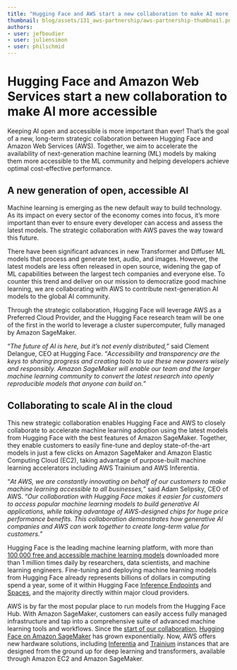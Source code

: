 ```yaml
---
title: "Hugging Face and AWS start a new collaboration to make AI more accessible" 
thumbnail: blog/assets/131_aws-partnership/aws-partnership-thumbnail.png
authors:
- user: jefboudier
- user: juliensimon
- user: philschmid
---
```


# Hugging Face and Amazon Web Services start a new collaboration to make AI more accessible

<!-- {blog_metadata} -->
<!-- {authors} -->

Keeping AI open and accessible is more important than ever! That’s the goal of a new, long-term strategic collaboration between Hugging Face and Amazon Web Services (AWS). Together, we aim to accelerate the availability of next-generation machine learning (ML) models by making them more accessible to the ML community and helping developers achieve optimal cost-effective performance.

## A new generation of open, accessible AI 

Machine learning is emerging as the new default way to build technology. As its impact on every sector of the economy comes into focus, it’s more important than ever to ensure every developer can access and assess the latest models. The strategic collaboration with AWS paves the way toward this future. 

There have been significant advances in new Transformer and Diffuser ML models that process and generate text, audio, and images. However, the latest models are less often released in open source, widening the gap of ML capabilities between the largest tech companies and everyone else. To counter this trend and deliver on our mission to democratize good machine learning, we are collaborating with AWS to contribute next-generation AI models to the global AI community.

Through the strategic collaboration, Hugging Face will leverage AWS as a Preferred Cloud Provider, and the Hugging Face research team will be one of the first in the world to leverage a cluster supercomputer, fully managed by Amazon SageMaker.

“_The future of AI is here, but it’s not evenly distributed,_” said Clement Delangue, CEO at Hugging Face. “_Accessibility and transparency are the keys to sharing progress and creating tools to use these new powers wisely and responsibly. Amazon SageMaker will enable our team and the larger machine learning community to convert the latest research into openly reproducible models that anyone can build on._”

## Collaborating to scale AI in the cloud

This new strategic collaboration enables Hugging Face and AWS to closely collaborate to accelerate machine learning adoption using the latest models from Hugging Face with the best features of Amazon SageMaker. Together, they enable customers to easily fine-tune and deploy state-of-the-art models in just a few clicks on Amazon SageMaker and Amazon Elastic Computing Cloud (EC2), taking advantage of purpose-built machine learning accelerators including AWS Trainium and AWS Inferentia. 

“_At AWS, we are constantly innovating on behalf of our customers to make machine learning accessible to all businesses,_” said Adam Selipsky, CEO of AWS. “_Our collaboration with Hugging Face makes it easier for customers to access popular machine learning models to build generative AI applications, while taking advantage of AWS-designed chips for huge price performance benefits. This collaboration demonstrates how generative AI companies and AWS can work together to create long-term value for customers._” 

Hugging Face is the leading machine learning platform, with more than [100,000 free and accessible machine learning models](https://huggingface.co/models) downloaded more than 1 million times daily by researchers, data scientists, and machine learning engineers. Fine-tuning and deploying machine learning models from Hugging Face already represents billions of dollars in computing spend a year, some of it within Hugging Face [Inference Endpoints](https://huggingface.co/inference-endpoints) and [Spaces](https://huggingface.co/spaces), and the majority directly within major cloud providers. 

AWS is by far the most popular place to run models from the Hugging Face Hub. With Amazon SageMaker, customers can easily access fully managed infrastructure and tap into a comprehensive suite of advanced machine learning tools and workflows. Since the [start of our collaboration](https://huggingface.co/blog/the-partnership-amazon-sagemaker-and-hugging-face), [Hugging Face on Amazon SageMaker](https://aws.amazon.com/machine-learning/hugging-face/) has grown exponentially. Now, AWS offers new hardware solutions, including [Inferentia](https://aws.amazon.com/machine-learning/inferentia/) and [Trainium](https://aws.amazon.com/machine-learning/trainium/) instances that are designed from the ground up for deep learning and transformers, available through Amazon EC2 and Amazon SageMaker.

